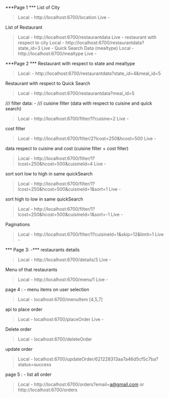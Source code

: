 ***Page 1 ***
List of City 
>    Local - http://localhost:6700/location
>    Live - 

List of Restaurant
>    Local - http://localhost:6700/restaurantdata
>    Live - 
restaurant with respect to city
>    Local - http://localhost:6700/restaurantdata?state_id=3
>    Live - 
Quick Search Data (mealtype)
>    Local - http://localhost:6700/mealtype
>    Live -


***Page 2 ***
Restaurant with respect to state and mealtype
> Local: - http://localhost:6700/restaurantdata?state_id=4&meal_id=5

Restaurant with respect to Quick Search
> Local - http://localhost:6700/restaurantdata?meal_id=5

/// filter data: - ///
cuisine filter (data with respect to cuisine and quick search)
> Local - http://localhost:6700/filter/1?cuisine=2
> Live - 

cost filter
> Local - http://localhost:6700/filter/2?lcost=250&hcost=500
> Live - 

data respect to cuisine and cost (cuisine filter + cost filter)
> Local - http://localhost:6700/filter/1?lcost=250&hcost=500&cuisineId=4
> Live - 

sort sort low to high in same quickSearch
> Local - http://localhost:6700/filter/1?lcost=250&hcost=500&cuisineId=1&sort=1
> Live - 

sort high to low in same quickSearch
> Local - http://localhost:6700/filter/1?lcost=250&hcost=500&cuisineId=1&sort=-1
> Live - 

Paginations
> Local - http://localhost:6700/filter/1?cuisineId=1&skip=12&limit=1
> Live - 

*** Page 3: -***
restaurants details
> Local - http://localhost:6700/details/3
> Live - 

Menu of that restaurants 
> Local - http://localhost:6700/menu/1
> Live - 

page 4 : -
menu items on user selection
> Local - localhost:6700/menuItem 
        [4,5,7]


api to place order
> Local - localhost:6700/placeOrder
> Live - 

Delete order
> Local - localhost:6700/deleteOrder

update order
> Local - localhost:6700/updateOrder/621228313aa7a46d5cf5c7ba?status=success


page 5 : -
list all order 
> Local - http://localhost:6700/orders?email=a@gmail.com or http://localhost:6700/orders


